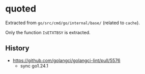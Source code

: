 # quoted

Extracted from `go/src/cmd/go/internal/base/` (related to `cache`).

Only the function `IsETXTBSY` is extracted.

## History

- https://github.com/golangci/golangci-lint/pull/5576
  - sync go1.24.1
